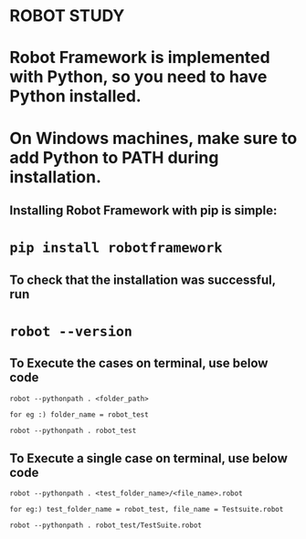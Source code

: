# ROBOT STUDY

# Robot Framework is implemented with Python, so you need to have Python installed.
# On Windows machines, make sure to add Python to PATH during installation.

## Installing Robot Framework with pip is simple:

# ```pip install robotframework ```

## To check that the installation was successful, run

# ``` robot --version ```

## To Execute the cases on terminal, use below code
 
``` 
robot --pythonpath . <folder_path>

for eg :) folder_name = robot_test 

robot --pythonpath . robot_test
```

## To Execute a single case on terminal, use below code

```
robot --pythonpath . <test_folder_name>/<file_name>.robot

for eg:) test_folder_name = robot_test, file_name = Testsuite.robot

robot --pythonpath . robot_test/TestSuite.robot
```